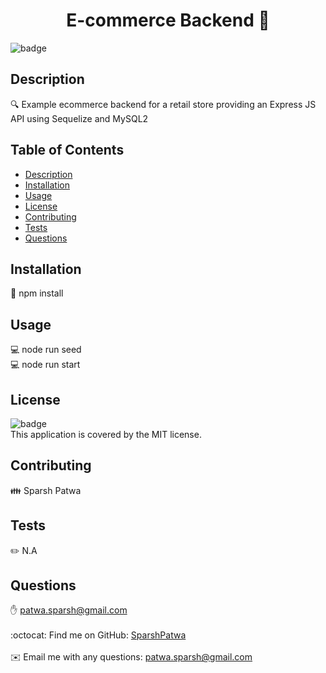 
<h1 align="center">E-commerce Backend 👋</h1>

![badge](https://img.shields.io/badge/license-MIT-brightgreen)<br />

## Description
🔍 Example ecommerce backend for a retail store providing an Express JS API using Sequelize and MySQL2

## Table of Contents
- [Description](#description)
- [Installation](#installation)
- [Usage](#usage)
- [License](#license)
- [Contributing](#contributing)
- [Tests](#tests)
- [Questions](#questions)

## Installation
💾 npm install

## Usage
💻 node run seed  
💻 node run start

## License
![badge](https://img.shields.io/badge/license-MIT-brightgreen)
<br />
This application is covered by the MIT license. 

## Contributing
👪 Sparsh Patwa

## Tests
✏️ N.A

## Questions
✋ patwa.sparsh@gmail.com<br />
<br />
:octocat: Find me on GitHub: [SparshPatwa](https://github.com/SparshPatwa)<br />
<br />
✉️ Email me with any questions: patwa.sparsh@gmail.com<br /><br />
